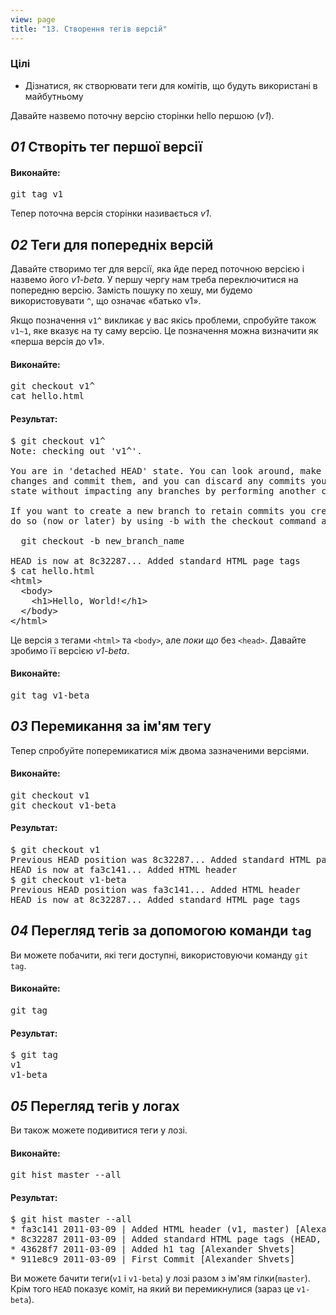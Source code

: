 ```yaml
---
view: page
title: "13. Створення тегів версій"
---
```


<h3>Цілі</h3>

<ul><li>Дізнатися, як створювати теги для комітів, що будуть використані в майбутньому</li></ul>

<p>Давайте назвемо поточну версію сторінки hello першою (<em>v1</em>).</p>

<h2><em>01</em> Створіть тег першої версії</h2>

<h4 class="h4-pre">Виконайте:</h4>

<pre class="instructions">git tag v1</pre>

<p>Тепер поточна версія сторінки називається <em>v1</em>.</p>

<h2><em>02</em> Теги для попередніх версій </h2>

<p>Давайте створимо тег для версії, яка йде перед поточною версією і назвемо його <em>v1-beta</em>. У першу чергу нам треба переключитися на попередню версію. Замість пошуку по хешу, ми будемо використовувати <code>^</code>, що означає «батько v1».</p>

<p class="note">Якщо позначення <code>v1^</code> викликає у вас якісь проблеми, спробуйте також <code>v1~1</code>, яке вказує на ту саму версію. Це позначення можна визначити як «перша версія до v1».</p>

<h4 class="h4-pre">Виконайте:</h4>

<pre class="instructions">git checkout v1^
cat hello.html</pre>

<h4 class="h4-pre">Результат:</h4>

<pre class="sample">$ git checkout v1^
Note: checking out 'v1^'.

You are in 'detached HEAD' state. You can look around, make experimental
changes and commit them, and you can discard any commits you make in this
state without impacting any branches by performing another checkout.

If you want to create a new branch to retain commits you create, you may
do so (now or later) by using -b with the checkout command again. Example:

  git checkout -b new_branch_name

HEAD is now at 8c32287... Added standard HTML page tags
$ cat hello.html
&lt;html&gt;
  &lt;body&gt;
    &lt;h1&gt;Hello, World!&lt;/h1&gt;
  &lt;/body&gt;
&lt;/html&gt;</pre>

<p>Це версія з тегами <code>&lt;html&gt;</code> та <code>&lt;body&gt;</code>, але <em>поки що</em> без  <code>&lt;head&gt;</code>. Давайте зробимо її версією <em>v1-beta</em>.</p>

<h4 class="h4-pre">Виконайте:</h4>

<pre class="instructions">git tag v1-beta</pre>

<h2><em>03</em> Перемикання за ім'ям тегу </h2>

<p>Тепер спробуйте поперемикатися між двома зазначеними версіями.</p>

<h4 class="h4-pre">Виконайте:</h4>

<pre class="instructions">git checkout v1
git checkout v1-beta</pre>

<h4 class="h4-pre">Результат:</h4>

<pre class="sample">$ git checkout v1
Previous HEAD position was 8c32287... Added standard HTML page tags
HEAD is now at fa3c141... Added HTML header
$ git checkout v1-beta
Previous HEAD position was fa3c141... Added HTML header
HEAD is now at 8c32287... Added standard HTML page tags</pre>

<h2><em>04</em> Перегляд тегів за допомогою команди <code>tag</code></h2>

<p>Ви можете побачити, які теги доступні, використовуючи команду <code>git tag</code>.</p>

<h4 class="h4-pre">Виконайте:</h4>

<pre class="instructions">git tag</pre>

<h4 class="h4-pre">Результат:</h4>

<pre class="sample">$ git tag
v1
v1-beta</pre>

<h2><em>05</em> Перегляд тегів у логах </h2>

<p>Ви також можете подивитися теги у лозі.</p>

<h4 class="h4-pre">Виконайте:</h4>

<pre class="instructions">git hist master --all</pre>

<h4 class="h4-pre">Результат:</h4>

<pre class="sample">$ git hist master --all
* fa3c141 2011-03-09 | Added HTML header (v1, master) [Alexander Shvets]
* 8c32287 2011-03-09 | Added standard HTML page tags (HEAD, v1-beta) [Alexander Shvets]
* 43628f7 2011-03-09 | Added h1 tag [Alexander Shvets]
* 911e8c9 2011-03-09 | First Commit [Alexander Shvets]</pre>

<p>Ви можете бачити теги(<code>v1</code> і <code>v1-beta</code>) у лозі разом з ім'ям гілки(<code>master</code>). Крім того <code>HEAD</code> показує коміт, на який ви перемикнулися (зараз це <code>v1-beta</code>).</p>

